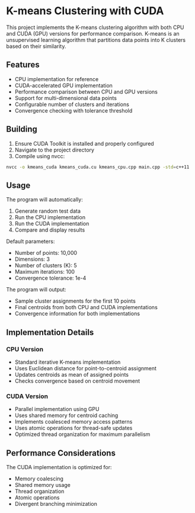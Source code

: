 # K-means Clustering with CUDA

This project implements the K-means clustering algorithm with both CPU and CUDA (GPU) versions for performance comparison. K-means is an unsupervised learning algorithm that partitions data points into K clusters based on their similarity.

## Features

- CPU implementation for reference
- CUDA-accelerated GPU implementation
- Performance comparison between CPU and GPU versions
- Support for multi-dimensional data points
- Configurable number of clusters and iterations
- Convergence checking with tolerance threshold

## Building

1. Ensure CUDA Toolkit is installed and properly configured
2. Navigate to the project directory
3. Compile using nvcc:

```bash
nvcc -o kmeans_cuda kmeans_cuda.cu kmeans_cpu.cpp main.cpp -std=c++11
```

## Usage

The program will automatically:
1. Generate random test data
2. Run the CPU implementation
3. Run the CUDA implementation
4. Compare and display results

Default parameters:
- Number of points: 10,000
- Dimensions: 3
- Number of clusters (K): 5
- Maximum iterations: 100
- Convergence tolerance: 1e-4

The program will output:
- Sample cluster assignments for the first 10 points
- Final centroids from both CPU and CUDA implementations
- Convergence information for both implementations

## Implementation Details

### CPU Version
- Standard iterative K-means implementation
- Uses Euclidean distance for point-to-centroid assignment
- Updates centroids as mean of assigned points
- Checks convergence based on centroid movement

### CUDA Version
- Parallel implementation using GPU
- Uses shared memory for centroid caching
- Implements coalesced memory access patterns
- Uses atomic operations for thread-safe updates
- Optimized thread organization for maximum parallelism

## Performance Considerations

The CUDA implementation is optimized for:
- Memory coalescing
- Shared memory usage
- Thread organization
- Atomic operations
- Divergent branching minimization
